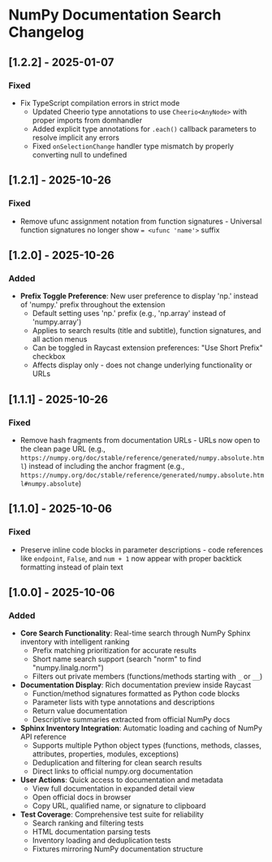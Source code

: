 # NumPy Documentation Search Changelog

## [1.2.2] - 2025-01-07

### Fixed
- Fix TypeScript compilation errors in strict mode
  - Updated Cheerio type annotations to use `Cheerio<AnyNode>` with proper imports from domhandler
  - Added explicit type annotations for `.each()` callback parameters to resolve implicit any errors
  - Fixed `onSelectionChange` handler type mismatch by properly converting null to undefined

## [1.2.1] - 2025-10-26

### Fixed
- Remove ufunc assignment notation from function signatures - Universal function signatures no longer show `= <ufunc 'name'>` suffix

## [1.2.0] - 2025-10-26

### Added
- **Prefix Toggle Preference**: New user preference to display 'np.' instead of 'numpy.' prefix throughout the extension
  - Default setting uses 'np.' prefix (e.g., 'np.array' instead of 'numpy.array')
  - Applies to search results (title and subtitle), function signatures, and all action menus
  - Can be toggled in Raycast extension preferences: "Use Short Prefix" checkbox
  - Affects display only - does not change underlying functionality or URLs

## [1.1.1] - 2025-10-26

### Fixed
- Remove hash fragments from documentation URLs - URLs now open to the clean page URL (e.g., `https://numpy.org/doc/stable/reference/generated/numpy.absolute.html`) instead of including the anchor fragment (e.g., `https://numpy.org/doc/stable/reference/generated/numpy.absolute.html#numpy.absolute`)

## [1.1.0] - 2025-10-06

### Fixed
- Preserve inline code blocks in parameter descriptions - code references like `endpoint`, `False`, and `num + 1` now appear with proper backtick formatting instead of plain text

## [1.0.0] - 2025-10-06

### Added

- **Core Search Functionality**: Real-time search through NumPy Sphinx inventory with intelligent ranking
  - Prefix matching prioritization for accurate results
  - Short name search support (search "norm" to find "numpy.linalg.norm")
  - Filters out private members (functions/methods starting with `_` or `__`)
- **Documentation Display**: Rich documentation preview inside Raycast
  - Function/method signatures formatted as Python code blocks
  - Parameter lists with type annotations and descriptions
  - Return value documentation
  - Descriptive summaries extracted from official NumPy docs
- **Sphinx Inventory Integration**: Automatic loading and caching of NumPy API reference
  - Supports multiple Python object types (functions, methods, classes, attributes, properties, modules, exceptions)
  - Deduplication and filtering for clean search results
  - Direct links to official numpy.org documentation
- **User Actions**: Quick access to documentation and metadata
  - View full documentation in expanded detail view
  - Open official docs in browser
  - Copy URL, qualified name, or signature to clipboard
- **Test Coverage**: Comprehensive test suite for reliability
  - Search ranking and filtering tests
  - HTML documentation parsing tests
  - Inventory loading and deduplication tests
  - Fixtures mirroring NumPy documentation structure

